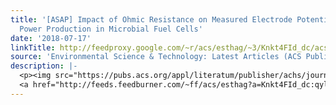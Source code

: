 ```yaml
---
title: '[ASAP] Impact of Ohmic Resistance on Measured Electrode Potentials and Maximum
  Power Production in Microbial Fuel Cells'
date: '2018-07-17'
linkTitle: http://feedproxy.google.com/~r/acs/esthag/~3/Knkt4FId_dc/acs.est.8b02055
source: 'Environmental Science & Technology: Latest Articles (ACS Publications)'
description: |-
  <p><img src="https://pubs.acs.org/appl/literatum/publisher/achs/journals/content/esthag/0/esthag.ahead-of-print/acs.est.8b02055/20180717/images/medium/es-2018-02055k_0006.gif" alt="TOC Graphic"/></p><div><cite>Environmental Science & Technology</cite></div><div>DOI: 10.1021/acs.est.8b02055</div><div class="feedflare">
  <a href="http://feeds.feedburner.com/~ff/acs/esthag?a=Knkt4FId_dc:qyli_RLLhU8:yIl2AUoC8zA"><img src="http://feeds.feedburner.com/~ff/acs/esthag?d=yIl2AUoC8zA" border="0"></img></a>
---
```

